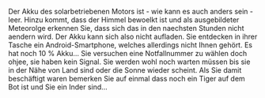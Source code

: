 Der Akku des solarbetriebenen Motors ist - wie kann es auch anders sein - leer. Hinzu kommt, dass der 
Himmel bewoelkt ist und als ausgebildeter Meteorolge erkennen Sie, dass sich das in den naechsten Stunden 
nicht aendern wird. Der Akku kann sich also nicht aufladen. Sie entdecken in ihrer Tasche ein 
Android-Smartphone, welches allerdings nicht Ihnen gehört. Es hat noch 10 % Akku...
Sie versuchen eine Notfallnummer zu wählen doch ohjee, sie haben kein Signal.
Sie werden wohl noch warten müssen bis sie in der Nähe von Land sind oder die Sonne wieder scheint.
Als Sie damit beschäftigt waren bemerken Sie auf einmal dass noch ein Tiger auf dem Bot ist und Sie ein Inder sind...